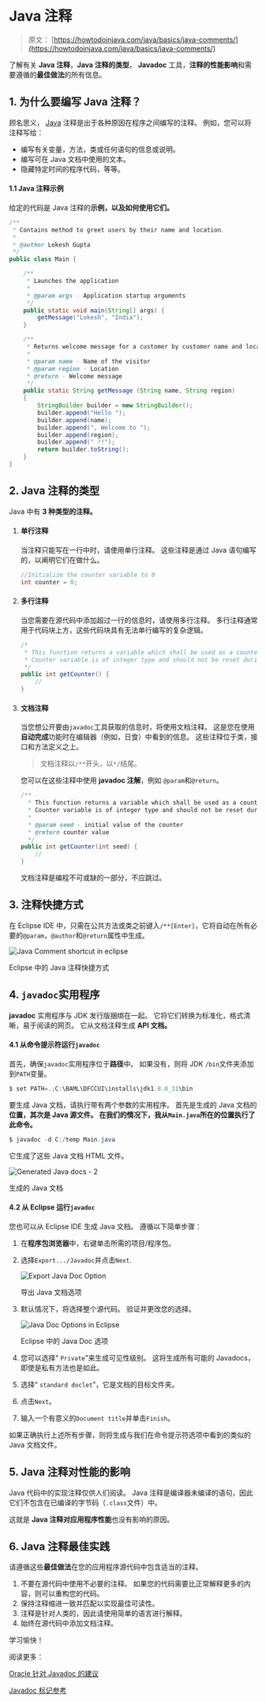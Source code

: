 # Java 注释

> 原文： [https://howtodoinjava.com/java/basics/java-comments/](https://howtodoinjava.com/java/basics/java-comments/)

了解有关 **Java 注释**，**Java 注释的类型**， **Javadoc** 工具，**注释的性能影响**和需要遵循的**最佳做法**的所有信息。

## 1\. 为什么要编写 Java 注释？

顾名思义， [Java](https://howtodoinjava.com/java/basics/what-is-java-programming-language/) 注释是出于各种原因在程序之间编写的注释。 例如，您可以将注释写给：

*   编写有关变量，方法，类或任何语句的信息或说明。
*   编写可在 Java 文档中使用的文本。
*   隐藏特定时间的程序代码，等等。

#### 1.1 Java 注释示例

给定的代码是 Java 注释的**示例，以及如何使用它们。**

```java
/**
 * Contains method to greet users by their name and location.
 * 
 * @author Lokesh Gupta
 */
public class Main {

	/**
	 * Launches the application
	 * 
	 * @param args - Application startup arguments
	 */
	public static void main(String[] args) {
		getMessage("Lokesh", "India");
	}

	/**
	 * Returns welcome message for a customer by customer name and location
	 * 
	 * @param name - Name of the visitor
	 * @param region - Location
	 * @return - Welcome message
	 */
	public static String getMessage (String name, String region) 
	{
		StringBuilder builder = new StringBuilder();
		builder.append("Hello ");
		builder.append(name);
		builder.append(", Welcome to ");
		builder.append(region);
		builder.append(" !!");
		return builder.toString();
	}
}

```

## 2\. Java 注释的类型

Java 中有 **3 种类型的注释。**

1.  #### 单行注释

    当注释只能写在一行中时，请使用单行注释。 这些注释是通过 Java 语句编写的，以阐明它们在做什么。

    ```java
    //Initialize the counter variable to 0
    int counter = 0;

    ```

2.  #### 多行注释

    当您需要在源代码中添加超过一行的信息时，请使用多行注释。 多行注释通常用于代码块上方，这些代码块具有无法单行编写的复杂逻辑。

    ```java
    /*
     * This function returns a variable which shall be used as a counter for any loop.
     * Counter variable is of integer type and should not be reset during execution.
     */
    public int getCounter() {
    	//
    }

    ```

3.  #### 文档注释

    当您想公开要由`javadoc`工具获取的信息时，将使用文档注释。 这是您在使用**自动完成**功能时在编辑器（例如，日食）中看到的信息。 这些注释位于类，接口和方法定义之上。

    > 文档注释以`/**`开头，以`*/`结尾。

    您可以在这些注释中使用 **javadoc 注解**，例如 `@param`和`@return`。

    ```java
    /**
      * This function returns a variable which shall be used as a counter for any loop.
      * Counter variable is of integer type and should not be reset during execution.
      *
      * @param seed - initial value of the counter
      * @return counter value
      */
    public int getCounter(int seed) {
    	//
    }

    ```

    文档注释是编程不可或缺的一部分，不应跳过。

## 3\. 注释快捷方式

在 Eclipse IDE 中，只需在公共方法或类之前键入`/**[Enter]`，它将自动在所有必要的`@param`，`@author`和`@return`属性中生成。

![Java Comment shortcut in eclipse](img/1265b8d929bc6c71664f1e29fa450018.png)

Eclipse 中的 Java 注释快捷方式

## 4\. `javadoc`实用程序

**javadoc** 实用程序与 JDK 发行版捆绑在一起。 它将它们转换为标准化，格式清晰，易于阅读的网页。 它从文档注释生成 **API 文档。**

#### 4.1 从命令提示符运行`javadoc`

首先，确保`javadoc`实用程序位于**路径**中。 如果没有，则将 JDK `/bin`文件夹添加到`PATH`变量。

```java
$ set PATH=.;C:\BAML\DFCCUI\installs\jdk1.8.0_31\bin

```

要生成 Java 文档，请执行带有两个参数的实用程序。 首先是生成的 Java 文档的**位置，其次是 **Java 源文件**。 在我们的情况下，我从`Main.java`所在的位置执行了此命令。**

```java
$ javadoc -d C:/temp Main.java

```

它生成了这些 Java 文档 HTML 文件。

![Generated Java docs - 2](img/f4872eded2d7fbe7e7a2e566162706a8.png)

生成的 Java 文档

#### 4.2 从 Eclipse 运行`javadoc`

您也可以从 Eclipse IDE 生成 Java 文档。 遵循以下简单步骤：

1.  在**程序包浏览器**中，右键单击所需的项目/程序包。
2.  选择`Export.../Javadoc`并点击`Next`.

    ![Export Java Doc Option](img/a85bc7cb53271d68dee5948672f46e33.png)

    导出 Java 文档选项

3.  默认情况下，将选择整个源代码。 验证并更改您的选择。

    ![Java Doc Options in Eclipse](img/05867d3a1d3f6b862f8ca90f023c248c.png)

    Eclipse 中的 Java Doc 选项

4.  您可以选择“ `Private`”来生成可见性级别。 这将生成所有可能的 Javadocs，即使是私有方法也是如此。
5.  选择“ `standard doclet`”，它是文档的目标文件夹。
6.  点击`Next`。
7.  输入一个有意义的`Document title`并单击`Finish`。

如果正确执行上述所有步骤，则将生成与我们在命令提示符选项中看到的类似的 Java 文档文件。

## 5\. Java 注释对性能的影响

Java 代码中的实现注释仅供人们阅读。 Java 注释是编译器未编译的语句，因此它们不包含在已编译的字节码（`.class`文件）中。

这就是 **Java 注释对应用程序性能**也没有影响的原因。

## 6\. Java 注释最佳实践

请遵循这些**最佳做法**在您的应用程序源代码中包含适当的注释。

1.  不要在源代码中使用不必要的注释。 如果您的代码需要比正常解释更多的内容，则可以重构您的代码。
2.  保持注释缩进一致并匹配以实现最佳可读性。
3.  注释是针对人类的，因此请使用简单的语言进行解释。
4.  始终在源代码中添加文档注释。

学习愉快！

阅读更多：

[Oracle 针对 Javadoc 的建议](http://www.oracle.com/technetwork/java/javase/documentation/index-137868.html)

[Javadoc 标记参考](https://docs.oracle.com/javase/7/docs/technotes/tools/windows/javadoc.html#javadoctags)